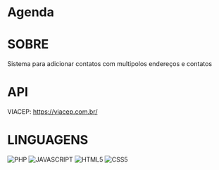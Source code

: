 # Agenda

# SOBRE
Sistema para adicionar contatos com multipolos endereços e contatos

# API
VIACEP: https://viacep.com.br/

# LINGUAGENS
![PHP](https://img.shields.io/badge/%20php-141321?style=for-the-badge&logo=php&logoColor=777BB4)
![JAVASCRIPT](https://img.shields.io/badge/%20javascript-141321?style=for-the-badge&logo=javascript&logoColor=777BB4)
![HTML5](https://img.shields.io/badge/%20html-141321?style=for-the-badge&logo=html5&logoColor=777BB4)
![CSS5](https://img.shields.io/badge/%20css-141321?style=for-the-badge&logo=css3&logoColor=777BB4)
